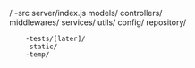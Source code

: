 /
    -src
        server/index.js
        models/
        controllers/  
        middlewares/
        services/
        utils/
        config/
        repository/


        -tests/[later]/
        -static/
        -temp/





